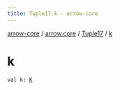 ```yaml
---
title: Tuple17.k - arrow-core
---
```


[arrow-core](../../index.html) / [arrow.core](../index.html) / [Tuple17](index.html) / [k](./k.html)

# k

`val k: `[`K`](index.html#K)